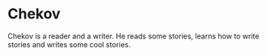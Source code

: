 # Chekov
Chekov is a reader and a writer. He reads some stories, learns how to write stories and writes some cool stories. 
